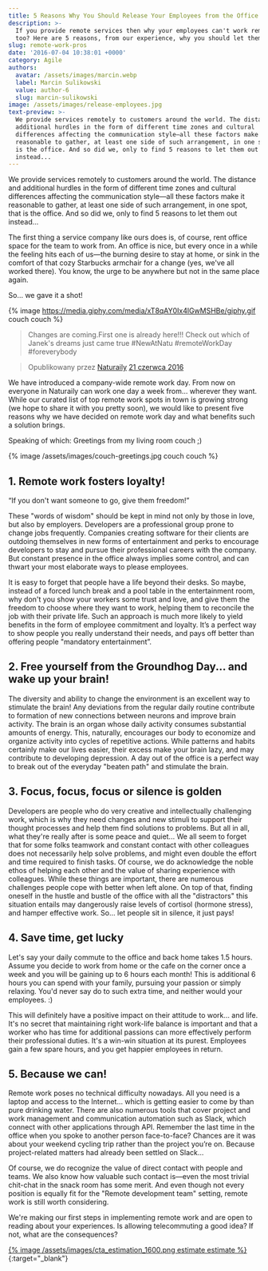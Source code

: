 ```yaml
---
title: 5 Reasons Why You Should Release Your Employees from the Office
description: >-
  If you provide remote services then why your employees can't work remotely
  too? Here are 5 reasons, from our experience, why you should let them!
slug: remote-work-pros
date: '2016-07-04 10:38:01 +0000'
category: Agile
authors:
  avatar: /assets/images/marcin.webp
  label: Marcin Sulikowski
  value: author-6
  slug: marcin-sulikowski
image: /assets/images/release-employees.jpg
text-preview: >-
  We provide services remotely to customers around the world. The distance and
  additional hurdles in the form of different time zones and cultural
  differences affecting the communication style—all these factors make it
  reasonable to gather, at least one side of such arrangement, in one spot, that
  is the office. And so did we, only to find 5 reasons to let them out
  instead...
---
```


We provide services remotely to customers around the world. The distance and additional hurdles in the form of different time zones and cultural differences affecting the communication style—all these factors make it reasonable to gather, at least one side of such arrangement, in one spot, that is the office. And so did we, only to find 5 reasons to let them out instead...

The first thing a service company like ours does is, of course, rent office space for the team to work from. An office is nice, but every once in a while the feeling hits each of us—the burning desire to stay at home, or sink in the comfort of that cozy Starbucks armchair for a change (yes, we've all worked there). You know, the urge to be anywhere but not in the same place again.

So… we gave it a shot!

{% image https://media.giphy.com/media/xT8qAY0Ix4lGwMSHBe/giphy.gif couch couch %}



> Changes are coming.First one is already here!!! Check out which of Janek's dreams just came true #NewAtNatu #remoteWorkDay #foreverybody

> Opublikowany przez [Naturaily](https://www.facebook.com/Naturaily/)  [21 czerwca 2016](https://www.facebook.com/Naturaily/posts/1095630243834137)



We have introduced a company-wide remote work day. From now on everyone in Naturaily can work one day a week from… wherever they want. While our curated list of top remote work spots in town is growing strong (we hope to share it with you pretty soon), we would like to present five reasons why we have decided on remote work day and what benefits such a solution brings.

Speaking of which: Greetings from my living room couch ;)

{% image /assets/images/couch-greetings.jpg couch couch %}


## 1. Remote work fosters loyalty! ##

   “If you don't want someone to go, give them freedom!”

   These "words of wisdom" should be kept in mind not only by those in love, but also by employers. Developers are a professional group prone to change jobs frequently. Companies creating software for their clients are outdoing themselves in new forms of entertainment and perks to encourage developers to stay and pursue their professional careers with the company. But constant presence in the office always implies some control, and can thwart your most elaborate ways to please employees.

   It is easy to forget that people have a life beyond ​their desks. So maybe, instead of a forced lunch break and a pool table in the entertainment room, why don't you show your workers some trust and love, and give them the freedom to choose where they want to work, helping them to reconcile the job with their private life. Such an approach is much more likely to yield benefits in the form of employee commitment and loyalty. It’s a perfect way to show people you really understand their needs, and pays off better than offering people "mandatory entertainment”.

## 2. Free yourself from the Groundhog Day... and wake up your brain! ##

   The diversity and ability to change the environment is an excellent way to stimulate the brain! Any deviations from the regular daily routine contribute to formation of new connections between neurons and improve brain activity. The brain is an organ whose daily activity consumes substantial amounts of energy. This, naturally, encourages our body to economize and organize activity into cycles of repetitive actions. While patterns and habits certainly make our lives easier, their excess make your brain lazy, and may contribute to developing depression. A day out of the office is a perfect way to break out of the everyday "beaten path" and stimulate the brain.

## 3. Focus, focus, focus or silence is golden ##

   Developers are people who do very creative and intellectually challenging work, which is why they need changes and new stimuli to support their thought processes and help them find solutions to problems. But all in all, what they're really after is some peace and quiet... We all seem to forget that for some folks teamwork and constant contact with other colleagues does not necessarily help solve problems, and might even double the effort and time required to finish tasks. Of course, we do acknowledge the noble ethos of helping each other and the value of sharing experience with colleagues. While these things are important, there are numerous challenges people cope with better when left alone. On top of that, finding oneself in the hustle and bustle of the office with all the "distractors" this situation entails may dangerously raise levels of cortisol (hormone stress), and hamper effective work. So… let people sit in silence, it just pays!

## 4. Save time, get lucky ##

   Let's say your daily commute to the office and back home takes 1.5 hours. Assume you decide to work from home or the cafe on the corner once a week and you will be gaining up to 6 hours each month! This is additional 6 hours you can spend with your family, pursuing your passion or simply relaxing. You'd never say do to such extra time, and neither would your employees. :)

   This will definitely have a positive impact on their attitude to work... and life. It's no secret that maintaining right work-life balance is important and that a worker who has time for additional passions can more effectively perform their professional duties. It's a win-win situation at its purest. Employees gain a few spare hours, and you get happier employees in return.

## 5. Because we can! ##

   Remote work poses no technical difficulty nowadays. All you need is a laptop and access to the Internet… which is getting easier to come by than pure drinking water. There are also numerous tools that cover project and work management and communication automation such as Slack, which connect with other applications through API. Remember the last time in the office when you spoke to another person face-to-face? Chances are it was about your weekend cycling trip rather than the project you’re on. Because project-related matters had already been settled on Slack...

   Of course, we do recognize the value of direct contact with people and teams. We also know how valuable such contact is—even the most trivial chit-chat in the snack room has some merit. And even though not every position is equally fit for the "Remote development team" setting, remote work is still worth considering.

   We're making our first steps in implementing remote work and are open to reading about your experiences. Is allowing telecommuting a good idea? If not, what are the consequences?

[{% image /assets/images/cta_estimation_1600.png estimate estimate %}](https://naturaily.com/get-an-estimate){:target="_blank"}
